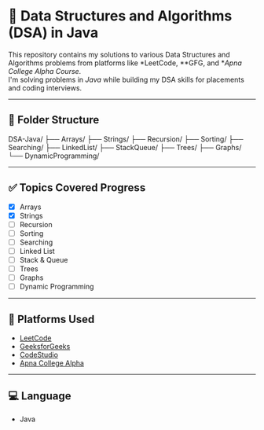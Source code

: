 # 📘 Data Structures and Algorithms (DSA) in Java

This repository contains my solutions to various Data Structures and Algorithms problems from platforms like *LeetCode, **GFG, and **Apna College Alpha Course*.  
I'm solving problems in *Java* while building my DSA skills for placements and coding interviews.

---

## 📂 Folder Structure

DSA-Java/ ├── Arrays/ ├── Strings/ ├── Recursion/ ├── Sorting/ ├── Searching/ ├── LinkedList/ ├── StackQueue/ ├── Trees/ ├── Graphs/ └── DynamicProgramming/

---


## ✅ Topics Covered Progress

- [X] Arrays
- [X] Strings
- [ ] Recursion
- [ ] Sorting
- [ ] Searching
- [ ] Linked List
- [ ] Stack & Queue
- [ ] Trees
- [ ] Graphs
- [ ] Dynamic Programming

---

## 🚀 Platforms Used

- [LeetCode](https://leetcode.com/)
- [GeeksforGeeks](https://www.geeksforgeeks.org/)
- [CodeStudio](https://www.codingninjas.com/codestudio)
- [Apna College Alpha](https://www.youtube.com/c/ApnaCollegeOfficial)

---

## 💻 Language

- Java




